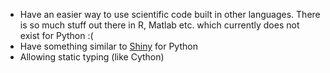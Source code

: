 * Have an easier way to use scientific code built in other languages. There is so much stuff out there in R, Matlab etc. which currently does not exist for Python :(
* Have something similar to [Shiny](http://shiny.rstudio.com/) for Python
* Allowing static typing (like Cython)

